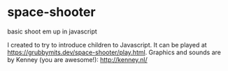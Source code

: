 # space-shooter
basic shoot em up in javascript

I created to try to introduce children to Javascript.
It can be played at https://grubbymits.dev/space-shooter/play.html.
Graphics and sounds are by Kenney (you are awesome!): http://kenney.nl/
